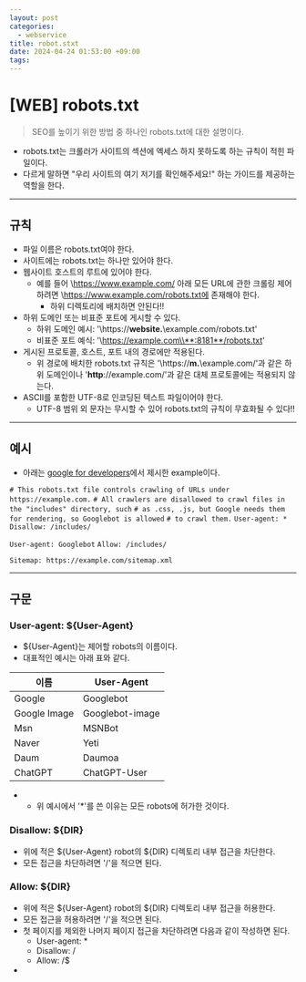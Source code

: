 ```yaml
---
layout: post
categories:
  - webservice
title: robot.stxt
date: 2024-04-24 01:53:00 +09:00
tags:
---
```

# \[WEB] robots.txt

>SEO를 높이기 위한 방법 중 하나인 robots.txt에 대한 설명이다.

- robots.txt는 크롤러가 사이트의 섹션에 엑세스 하지 못하도록 하는 규칙이 적힌 파일이다.
- 다르게 말하면 \"우리 사이트의 여기 저기를 확인해주세요!" 하는 가이드를 제공하는 역할을 한다.

---

## 규칙

- 파일 이름은 robots.txt여야 한다.
- 사이트에는 robots.txt는 하나만 있어야 한다.
- 웹사이트 호스트의 루트에 있어야 한다.
	- 예를 들어 \https://www.example.com/ 아래 모든 URL에 관한 크롤링 제어하려면  \https://www.example.com/robots.txt에 존재해야 한다.
		- 하위 디렉토리에 배치하면 안된다!!
- 하위 도메인 또는 비표준 포트에 게시할 수 있다.
	- 하위 도메인 예시: '\https://**website.**\example\.com/robots.txt'
	- 비표준 포트 예식: '\https://example.com\\**:8181**/robots.txt'
- 게시된 프로토콜, 호스트, 포트 내의 경로에만 적용된다.
	- 위 경로에 배치한 robots.txt 규칙은 '\https://**m.**\example\.com/'과 같은 하위 도메인이나 '**http**://example.com/'과 같은 대체 프로토콜에는 적용되지 않는다.
- ASCII를 포함한 UTF-8로 인코딩된 텍스트 파일이어야 한다.
	- UTF-8 범위 외 문자는 무시할 수 있어 robots.txt의 규칙이 무효화될 수 있다!!

--- 

## 예시

- 아래는 [google for developers](https://developers.google.com/search/docs/crawling-indexing/robots/robots_txt?hl=ko)에서 제시한 example이다.

`# This robots.txt file controls crawling of URLs under https://example.com.`
`# All crawlers are disallowed to crawl files in the "includes" directory, such`
`# as .css, .js, but Google needs them for rendering, so Googlebot is allowed`
`# to crawl them.`
`User-agent: *`
`Disallow: /includes/`

`User-agent: Googlebot`
`Allow: /includes/`

`Sitemap: https://example.com/sitemap.xml`

---

## 구문

### User-agent: ${User-Agent}

- ${User-Agent}는 제어할 robots의 이름이다.
- 대표적인 예시는 아래 표와 같다.

| 이름           | User-Agent      |
| ------------ | --------------- |
| Google       | Googlebot       |
| Google Image | Googlebot-image |
| Msn          | MSNBot          |
| Naver        | Yeti            |
| Daum         | Daumoa          |
| ChatGPT      | ChatGPT-User    |
- 
	- 위 예시에서 \'\*'를 쓴 이유는 모든 robots에 허가한 것이다.

### Disallow: ${DIR}
- 위에 적은 ${User-Agent} robot의 ${DIR} 디렉토리 내부 접근을 차단한다.
- 모든 접근을 차단하려면 \'/'을 적으면 된다.

### Allow: ${DIR}
- 위에 적은 ${User-Agent} robot의 ${DIR} 디렉토리 내부 접근을 허용한다.
- 모든 접근을 허용하려면 \'/'을 적으면 된다.
- 첫 페이지를 제외한 나머지 페이지 접근을 차단하려면 다음과 같이 작성하면 된다.
	- User-agent: \*
	- Disallow: \/
	- Allow: \/$
- 